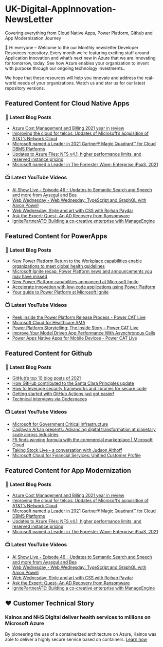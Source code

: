 # UK-Digital-AppInnovation-NewsLetter

Covering everything from Cloud Native Apps, Power Platform, Github and App Modernization Journey

👋 Hi everyone – Welcome to the our Monthly newsletter Developer Resources repository. Every month we’re featuring exciting stuff around Application Innovation and what’s next new in Azure that we are Innovating for tomorrow, today. See how Azure enables your organization to invent with purpose through our ongoing technology investments..


We hope that these resources will help you innovate and address the real-world needs of your organizations. Watch us and star us for our latest repository versions.

## Featured Content for Cloud Native Apps


### 📝 Latest Blog Posts

    
<!-- BLOGCNA:START -->
- [Azure Cost Management and Billing 2021 year in review](https://azure.microsoft.com/blog/azure-cost-management-and-billing-2021-year-in-review/)
- [Improving the cloud for telcos: Updates of Microsoft’s acquisition of AT&T’s Network Cloud](https://azure.microsoft.com/blog/improving-the-cloud-for-telcos-updates-of-microsoft-s-acquisition-of-att-s-network-cloud/)
- [Microsoft named a Leader in 2021 Gartner® Magic Quadrant™ for Cloud DBMS Platforms](https://azure.microsoft.com/blog/microsoft-named-a-leader-in-2021-gartner-magic-quadrant-for-cloud-dbms-platforms/)
- [Updates to Azure Files: NFS v4.1, higher performance limits, and reserved instance pricing](https://azure.microsoft.com/blog/updates-to-azure-files-nfs-v41-higher-performance-limits-and-reserved-instance-pricing/)
- [Microsoft named a Leader in The Forrester Wave: Enterprise iPaaS, 2021](https://azure.microsoft.com/blog/microsoft-named-a-leader-in-the-forrester-wave-enterprise-ipaas-2021/)
<!-- BLOGCNA:END -->

### 📺 Latest YouTube Videos

 
<!-- YOUTUBECNA:START -->
- [AI Show Live - Episode 46 - Updates to Semantic Search and Speech and more from Aysegul and Bea](https://www.youtube.com/watch?v=W7G5SHPYGxM)
- [Web Wednesday - Web Wednesday: TypeScript and GraphQL with Aaron Powell](https://www.youtube.com/watch?v=WjFspnutTtI)
- [Web Wednesday: Style and art with CSS with Rojhan Paydar](https://www.youtube.com/watch?v=oFVfv5TT5Fc)
- [Ask the Expert: Quest- An AD Recovery from Ransomware](https://www.youtube.com/watch?v=hrn8uzaYLic)
- [IgnitePartnerATE: Building a co-creative enterprise with ManageEngine](https://www.youtube.com/watch?v=TeRo4HwkfTg)
<!-- YOUTUBECNA:END -->

##  Featured Content for PowerApps
### 📝 Latest Blog Posts
<!-- BLOGPOWER:START -->
- [New Power Platform Return to the Workplace capabilities enable organizations to meet global health guidelines](https://cloudblogs.microsoft.com/powerplatform/2021/11/30/new-power-platform-return-to-the-workplace-capabilities-enable-organizations-to-meet-global-health-guidelines/)
- [Microsoft Ignite recap: Power Platform news and announcements you may have missed](https://cloudblogs.microsoft.com/powerplatform/2021/11/18/microsoft-ignite-recap-power-platform-news-and-announcements-you-may-have-missed/)
- [New Power Platform capabilities announced at Microsoft Ignite](https://cloudblogs.microsoft.com/powerplatform/2021/11/02/new-power-platform-capabilities-announced-at-microsoft-ignite/)
- [Accelerate innovation with low-code applications using Power Platform](https://cloudblogs.microsoft.com/powerplatform/2021/11/02/accelerate-innovation-with-low-code-applications-using-power-platform/)
- [Your guide to Power Platform at Microsoft Ignite](https://cloudblogs.microsoft.com/powerplatform/2021/10/26/your-guide-to-power-platform-at-microsoft-ignite/)
<!-- BLOGPOWER:END -->
 ### 📺 Latest YouTube Videos
    
<!-- YOUTUBEPOWER:START -->
- [Peek Inside the Power Platform Release Process - Power CAT Live](https://www.youtube.com/watch?v=F3yrcf8IWRE)
- [Microsoft Cloud for Healthcare AMA](https://www.youtube.com/watch?v=mRj4fIGU7QQ)
- [Power Platform Storytelling: The Inside Story – Power CAT Live](https://www.youtube.com/watch?v=GJHHTMOd398)
- [Improve Your Model Driven App Performance With Asynchronous Calls](https://www.youtube.com/watch?v=qhXg_w6dWw8)
- [Power Apps Native Apps for Mobile Devices - Power CAT Live](https://www.youtube.com/watch?v=FSwACx_Wb88)
<!-- YOUTUBEPOWER:END -->

##  Featured Content for Github
### 📝 Latest Blog Posts
<!-- BLOGGITHUB:START -->
- [GitHub’s top 10 blog posts of 2021](https://github.blog/2021-12-28-githubs-top-10-blog-posts-of-2021/)
- [How GitHub contributed to the Santa Clara Principles update](https://github.blog/2021-12-21-how-github-contributed-santa-clara-principles-update/)
- [How to leverage security frameworks and libraries for secure code](https://github.blog/2021-12-20-how-to-leverage-security-frameworks-and-libraries-for-secure-code/)
- [Getting started with GitHub Actions just got easier!](https://github.blog/2021-12-17-getting-started-with-github-actions-just-got-easier/)
- [Technical interviews via Codespaces](https://github.blog/2021-12-16-technical-interviews-via-codespaces/)
<!-- BLOGGITHUB:END -->
### 📺 Latest YouTube Videos
<!-- YOUTUBEGITHUB:START -->
- [Microsoft for Government Critical Infrastructure](https://www.youtube.com/watch?v=gjLjRO_m69I)
- [Çağlayan Arkan presents: Advancing digital transformation at planetary scale across industries](https://www.youtube.com/watch?v=rzUL0dzavSM)
- [F5 finds winning formula with the commercial marketplace | Microsoft Cloud](https://www.youtube.com/watch?v=hOt30x-1TDk)
- [Taking Stock Live - a conversation with Judson Althoff](https://www.youtube.com/watch?v=9Mq0q0693gg)
- [Microsoft Cloud for Financial Services: Unified Customer Profile](https://www.youtube.com/watch?v=kAqQ-rdQMpQ)
<!-- YOUTUBEGITHUB:END -->
##  Featured Content for App Modernization
### 📝 Latest Blog Posts
<!-- BLOGAPPMOD:START -->
- [Azure Cost Management and Billing 2021 year in review](https://azure.microsoft.com/blog/azure-cost-management-and-billing-2021-year-in-review/)
- [Improving the cloud for telcos: Updates of Microsoft’s acquisition of AT&T’s Network Cloud](https://azure.microsoft.com/blog/improving-the-cloud-for-telcos-updates-of-microsoft-s-acquisition-of-att-s-network-cloud/)
- [Microsoft named a Leader in 2021 Gartner® Magic Quadrant™ for Cloud DBMS Platforms](https://azure.microsoft.com/blog/microsoft-named-a-leader-in-2021-gartner-magic-quadrant-for-cloud-dbms-platforms/)
- [Updates to Azure Files: NFS v4.1, higher performance limits, and reserved instance pricing](https://azure.microsoft.com/blog/updates-to-azure-files-nfs-v41-higher-performance-limits-and-reserved-instance-pricing/)
- [Microsoft named a Leader in The Forrester Wave: Enterprise iPaaS, 2021](https://azure.microsoft.com/blog/microsoft-named-a-leader-in-the-forrester-wave-enterprise-ipaas-2021/)
<!-- BLOGAPPMOD:END -->
### 📺 Latest YouTube Videos
<!-- YOUTUBEAPPMOD:START -->
- [AI Show Live - Episode 46 - Updates to Semantic Search and Speech and more from Aysegul and Bea](https://www.youtube.com/watch?v=W7G5SHPYGxM)
- [Web Wednesday - Web Wednesday: TypeScript and GraphQL with Aaron Powell](https://www.youtube.com/watch?v=WjFspnutTtI)
- [Web Wednesday: Style and art with CSS with Rojhan Paydar](https://www.youtube.com/watch?v=oFVfv5TT5Fc)
- [Ask the Expert: Quest- An AD Recovery from Ransomware](https://www.youtube.com/watch?v=hrn8uzaYLic)
- [IgnitePartnerATE: Building a co-creative enterprise with ManageEngine](https://www.youtube.com/watch?v=TeRo4HwkfTg)
<!-- YOUTUBEAPPMOD:END -->


## ♥️ Customer Technical Story 

### Kainos and NHS Digital deliver health services to millions on Microsoft Azure

By pioneering the use of a containerized architecture on Azure, Kainos was able to deliver a highly secure service based on containers. [Learn how](https://customers.microsoft.com/en-us/story/1368348549535774520-kainos-and-nhs-digital-deliver-health-services-to-millions-on-microsoft-azure)


